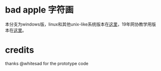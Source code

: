 # bad apple 字符画

本分支为windows版，linux和其他unix-like系统版本在[这里](https://github.com/everything411/badapple.c/tree/old)，19年网协教学用版本在[这里](https://github.com/everything411/badapple.c/tree/bitnp)。

# credits
thanks @whitesad for the prototype code
